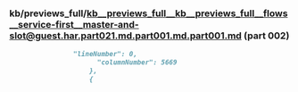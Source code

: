 ### kb/previews_full/kb__previews_full__kb__previews_full__flows__service-first__master-and-slot@guest.har.part021.md.part001.md.part001.md (part 002)

```md
                "lineNumber": 0,
                      "columnNumber": 5669
                    },
                    {
       
```

```
